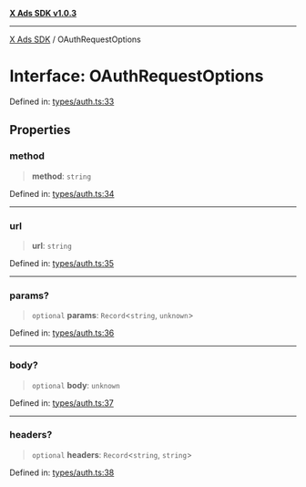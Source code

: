 [**X Ads SDK v1.0.3**](../README.md)

***

[X Ads SDK](../globals.md) / OAuthRequestOptions

# Interface: OAuthRequestOptions

Defined in: [types/auth.ts:33](https://github.com/kage1020/x-ads-sdk/blob/main/src/types/auth.ts#L33)

## Properties

### method

> **method**: `string`

Defined in: [types/auth.ts:34](https://github.com/kage1020/x-ads-sdk/blob/main/src/types/auth.ts#L34)

***

### url

> **url**: `string`

Defined in: [types/auth.ts:35](https://github.com/kage1020/x-ads-sdk/blob/main/src/types/auth.ts#L35)

***

### params?

> `optional` **params**: `Record`\<`string`, `unknown`\>

Defined in: [types/auth.ts:36](https://github.com/kage1020/x-ads-sdk/blob/main/src/types/auth.ts#L36)

***

### body?

> `optional` **body**: `unknown`

Defined in: [types/auth.ts:37](https://github.com/kage1020/x-ads-sdk/blob/main/src/types/auth.ts#L37)

***

### headers?

> `optional` **headers**: `Record`\<`string`, `string`\>

Defined in: [types/auth.ts:38](https://github.com/kage1020/x-ads-sdk/blob/main/src/types/auth.ts#L38)

